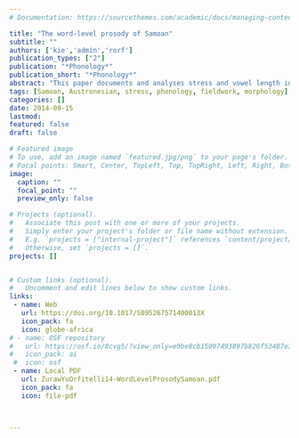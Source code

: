```yaml
---
# Documentation: https://sourcethemes.com/academic/docs/managing-content/

title: "The word-level prosody of Samoan"
subtitle: ""
authors: ['kie','admin','rorf']
publication_types: ["2"]
publication: "*Phonology*"
publication_short: "*Phonology*"
abstract: "This paper documents and analyses stress and vowel length in Samoan words. The domain of footing, the Prosodic Word, appears to be a root and cohering suffixes; prefixes and most disyllabic suffixes form a separate domain. Vowel sequences that disrupt the normal stress pattern require constraints matching sonority prominence to metrical prominence, sensitive to degree of mismatch and to the number of vowels involved. Two suffixes unexpectedly have an idiosyncratic footing constraint, observable only in a limited set of words. We also discuss trochaic shortening and its asymmetrical productivity, and the marginal contrastiveness of some features in loans. While Samoan does not appear to be typologically unusual, it does offer arguments (i) in favour of alignment constraints on Prosodic Words rather than only on feet directly, and (ii) against simple cyclicity. Some of the strongest evidence comes from stress patterns of the rich inventory of phonotactically licit vowel sequences."
tags: [Samoan, Austronesian, stress, phonology, fieldwork, morphology]
categories: []
date: 2014-09-15
lastmod: 
featured: false
draft: false

# Featured image
# To use, add an image named `featured.jpg/png` to your page's folder.
# Focal points: Smart, Center, TopLeft, Top, TopRight, Left, Right, BottomLeft, Bottom, BottomRight.
image:
  caption: ""
  focal_point: ""
  preview_only: false

# Projects (optional).
#   Associate this post with one or more of your projects.
#   Simply enter your project's folder or file name without extension.
#   E.g. `projects = ["internal-project"]` references `content/project/deep-learning/index.md`.
#   Otherwise, set `projects = []`.
projects: []


# Custom links (optional).
#   Uncomment and edit lines below to show custom links.
links:
 - name: Web
   url: https://doi.org/10.1017/S095267571400013X
   icon_pack: fa
   icon: globe-africa
# - name: OSF repository
#   url: https://osf.io/8cvg5/?view_only=e9be8cb15097493897b826f53487e345
#   icon_pack: ai
 #  icon: osf
 - name: Local PDF
   url: ZurawYuOrfitelli14-WordLevelProsodySamoan.pdf
   icon_pack: fa
   icon: file-pdf



---
```

